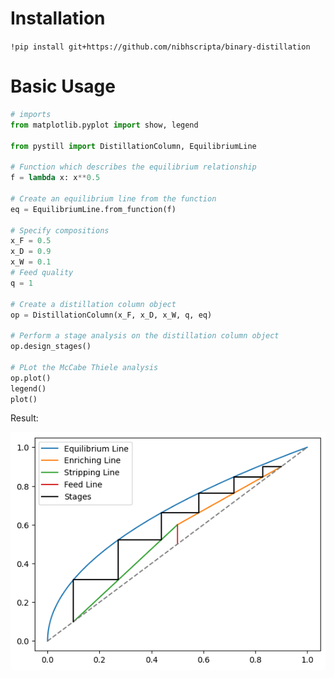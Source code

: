 # Installation

`!pip install git+https://github.com/nibhscripta/binary-distillation`

# Basic Usage

```python
# imports
from matplotlib.pyplot import show, legend

from pystill import DistillationColumn, EquilibriumLine

# Function which describes the equilibrium relationship
f = lambda x: x**0.5

# Create an equilibrium line from the function
eq = EquilibriumLine.from_function(f)

# Specify compositions
x_F = 0.5
x_D = 0.9
x_W = 0.1
# Feed quality
q = 1

# Create a distillation column object
op = DistillationColumn(x_F, x_D, x_W, q, eq)

# Perform a stage analysis on the distillation column object
op.design_stages()

# PLot the McCabe Thiele analysis
op.plot()
legend()
plot()
```

Result:

![McCabe Thiele Analysis](https://github.com/nibhscripta/binary-distillation/blob/main/McCabe_Thiele.png)